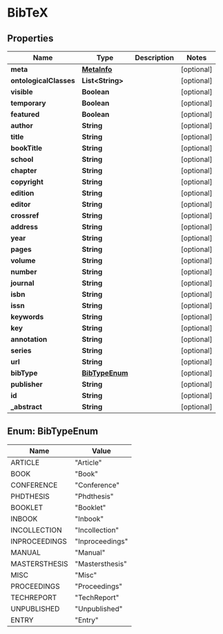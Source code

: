 
# BibTeX

## Properties
Name | Type | Description | Notes
------------ | ------------- | ------------- | -------------
**meta** | [**MetaInfo**](MetaInfo.md) |  |  [optional]
**ontologicalClasses** | **List&lt;String&gt;** |  |  [optional]
**visible** | **Boolean** |  |  [optional]
**temporary** | **Boolean** |  |  [optional]
**featured** | **Boolean** |  |  [optional]
**author** | **String** |  |  [optional]
**title** | **String** |  |  [optional]
**bookTitle** | **String** |  |  [optional]
**school** | **String** |  |  [optional]
**chapter** | **String** |  |  [optional]
**copyright** | **String** |  |  [optional]
**edition** | **String** |  |  [optional]
**editor** | **String** |  |  [optional]
**crossref** | **String** |  |  [optional]
**address** | **String** |  |  [optional]
**year** | **String** |  |  [optional]
**pages** | **String** |  |  [optional]
**volume** | **String** |  |  [optional]
**number** | **String** |  |  [optional]
**journal** | **String** |  |  [optional]
**isbn** | **String** |  |  [optional]
**issn** | **String** |  |  [optional]
**keywords** | **String** |  |  [optional]
**key** | **String** |  |  [optional]
**annotation** | **String** |  |  [optional]
**series** | **String** |  |  [optional]
**url** | **String** |  |  [optional]
**bibType** | [**BibTypeEnum**](#BibTypeEnum) |  |  [optional]
**publisher** | **String** |  |  [optional]
**id** | **String** |  |  [optional]
**_abstract** | **String** |  |  [optional]


<a name="BibTypeEnum"></a>
## Enum: BibTypeEnum
Name | Value
---- | -----
ARTICLE | &quot;Article&quot;
BOOK | &quot;Book&quot;
CONFERENCE | &quot;Conference&quot;
PHDTHESIS | &quot;Phdthesis&quot;
BOOKLET | &quot;Booklet&quot;
INBOOK | &quot;Inbook&quot;
INCOLLECTION | &quot;Incollection&quot;
INPROCEEDINGS | &quot;Inproceedings&quot;
MANUAL | &quot;Manual&quot;
MASTERSTHESIS | &quot;Mastersthesis&quot;
MISC | &quot;Misc&quot;
PROCEEDINGS | &quot;Proceedings&quot;
TECHREPORT | &quot;TechReport&quot;
UNPUBLISHED | &quot;Unpublished&quot;
ENTRY | &quot;Entry&quot;



